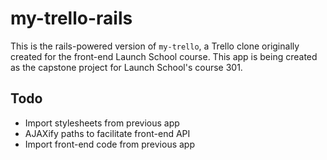# my-trello-rails

This is the rails-powered version of `my-trello`, a Trello clone originally created for the front-end Launch School course. This app is being created as the capstone project for Launch School's course 301.

## Todo

- Import stylesheets from previous app
- AJAXify paths to facilitate front-end API
- Import front-end code from previous app
